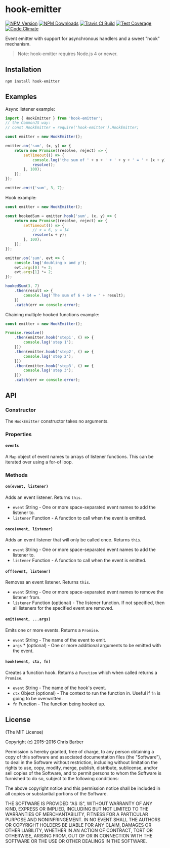 # hook-emitter

[![NPM Version][npm-image]][npm-url]
[![NPM Downloads][downloads-image]][downloads-url]
[![Travis CI Build][travis-image]][travis-url]
[![Test Coverage][coveralls-image]][coveralls-url]
[![Code Climate][codeclimate-image]][codeclimate-url]

Event emitter with support for asynchronous handlers and a sweet "hook"
mechanism.

> Note: hook-emitter requires Node.js 4 or newer.

## Installation

	npm install hook-emitter

## Examples

Async listener example:

```javascript
import { HookEmitter } from 'hook-emitter';
// the CommonJS way:
// const HookEmitter = require('hook-emitter').HookEmitter;

const emitter = new HookEmitter();

emitter.on('sum', (x, y) => {
	return new Promise((resolve, reject) => {
		setTimeout(() => {
			console.log('the sum of ' + x + ' + ' + y + ' = ' + (x + y));
			resolve();
		}, 100);
	});
});

emitter.emit('sum', 3, 7);
```

Hook example:

```javascript
const emitter = new HookEmitter();

const hookedSum = emitter.hook('sum', (x, y) => {
	return new Promise((resolve, reject) => {
		setTimeout(() => {
			// x = 6, y = 14
			resolve(x + y);
		}, 100);
	});
});

emitter.on('sum', evt => {
	console.log('doubling x and y');
	evt.args[0] *= 2;
	evt.args[1] *= 2;
});

hookedSum(3, 7)
	.then(result => {
		console.log('The sum of 6 + 14 = ' + result);
	})
	.catch(err => console.error);
```

Chaining multiple hooked functions example:

```javascript
const emitter = new HookEmitter();

Promise.resolve()
	.then(emitter.hook('step1', () => {
		console.log('step 1');
	}))
	.then(emitter.hook('step2', () => {
		console.log('step 2');
	}))
	.then(emitter.hook('step3', () => {
		console.log('step 3');
	}))
	.catch(err => console.error);
```

## API

### Constructor

The `HookEmitter` constructor takes no arguments.

### Properties

#### `events`

A `Map` object of event names to arrays of listener functions. This can be iterated
over using a for-of loop.

### Methods

#### `on(event, listener)`

Adds an event listener. Returns `this`.

 * `event` String - One or more space-separated event names to add the listener to.
 * `listener` Function - A function to call when the event is emitted.

#### `once(event, listener)`

Adds an event listener that will only be called once. Returns `this`.

 * `event` String - One or more space-separated event names to add the listener to.
 * `listener` Function - A function to call when the event is emitted.

#### `off(event, listener)`

Removes an event listener. Returns `this`.

 * `event` String - One or more space-separated event names to remove the listener from.
 * `listener` Function (optional) - The listener function. If not specified,
   then all listeners for the specified event are removed.

#### `emit(event, ...args)`

Emits one or more events. Returns a `Promise`.

 * `event` String - The name of the event to emit.
 * `args` * (optional) - One or more additional arguments to be emitted with the event.

#### `hook(event, ctx, fn)`

Creates a function hook. Returns a `Function` which when called returns a `Promise`.

 * `event` String - The name of the hook's event.
 * `ctx` Object (optional) - The context to run the function in. Useful if `fn` is
   going to be overwritten.
 * `fn` Function - The function being hooked up.

## License

(The MIT License)

Copyright (c) 2015-2016 Chris Barber

Permission is hereby granted, free of charge, to any person obtaining a copy
of this software and associated documentation files (the "Software"), to deal
in the Software without restriction, including without limitation the rights
to use, copy, modify, merge, publish, distribute, sublicense, and/or sell
copies of the Software, and to permit persons to whom the Software is
furnished to do so, subject to the following conditions:

The above copyright notice and this permission notice shall be included in
all copies or substantial portions of the Software.

THE SOFTWARE IS PROVIDED "AS IS", WITHOUT WARRANTY OF ANY KIND, EXPRESS OR
IMPLIED, INCLUDING BUT NOT LIMITED TO THE WARRANTIES OF MERCHANTABILITY,
FITNESS FOR A PARTICULAR PURPOSE AND NONINFRINGEMENT. IN NO EVENT SHALL THE
AUTHORS OR COPYRIGHT HOLDERS BE LIABLE FOR ANY CLAIM, DAMAGES OR OTHER
LIABILITY, WHETHER IN AN ACTION OF CONTRACT, TORT OR OTHERWISE, ARISING FROM,
OUT OF OR IN CONNECTION WITH THE SOFTWARE OR THE USE OR OTHER DEALINGS IN
THE SOFTWARE.

[npm-image]: https://img.shields.io/npm/v/hook-emitter.svg
[npm-url]: https://npmjs.org/package/hook-emitter
[downloads-image]: https://img.shields.io/npm/dm/hook-emitter.svg
[downloads-url]: https://npmjs.org/package/hook-emitter
[travis-image]: https://img.shields.io/travis/cb1kenobi/hook-emitter.svg
[travis-url]: https://travis-ci.org/cb1kenobi/hook-emitter
[coveralls-image]: https://img.shields.io/coveralls/cb1kenobi/hook-emitter/master.svg
[coveralls-url]: https://coveralls.io/r/cb1kenobi/hook-emitter
[codeclimate-image]: https://img.shields.io/codeclimate/github/cb1kenobi/hook-emitter.svg
[codeclimate-url]: https://codeclimate.com/github/cb1kenobi/hook-emitter
